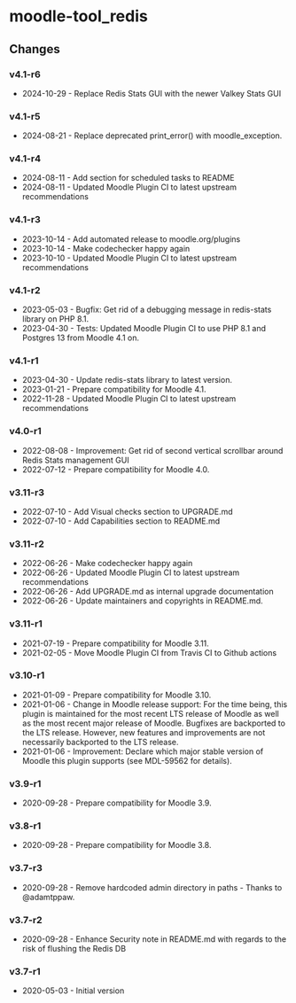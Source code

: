 moodle-tool_redis
=================

Changes
-------

### v4.1-r6

* 2024-10-29 - Replace Redis Stats GUI with the newer Valkey Stats GUI

### v4.1-r5

* 2024-08-21 - Replace deprecated print_error() with moodle_exception.

### v4.1-r4

* 2024-08-11 - Add section for scheduled tasks to README
* 2024-08-11 - Updated Moodle Plugin CI to latest upstream recommendations

### v4.1-r3

* 2023-10-14 - Add automated release to moodle.org/plugins
* 2023-10-14 - Make codechecker happy again
* 2023-10-10 - Updated Moodle Plugin CI to latest upstream recommendations

### v4.1-r2

* 2023-05-03 - Bugfix: Get rid of a debugging message in redis-stats library on PHP 8.1.
* 2023-04-30 - Tests: Updated Moodle Plugin CI to use PHP 8.1 and Postgres 13 from Moodle 4.1 on.

### v4.1-r1

* 2023-04-30 - Update redis-stats library to latest version.
* 2023-01-21 - Prepare compatibility for Moodle 4.1.
* 2022-11-28 - Updated Moodle Plugin CI to latest upstream recommendations

### v4.0-r1

* 2022-08-08 - Improvement: Get rid of second vertical scrollbar around Redis Stats management GUI
* 2022-07-12 - Prepare compatibility for Moodle 4.0.

### v3.11-r3

* 2022-07-10 - Add Visual checks section to UPGRADE.md
* 2022-07-10 - Add Capabilities section to README.md

### v3.11-r2

* 2022-06-26 - Make codechecker happy again
* 2022-06-26 - Updated Moodle Plugin CI to latest upstream recommendations
* 2022-06-26 - Add UPGRADE.md as internal upgrade documentation
* 2022-06-26 - Update maintainers and copyrights in README.md.

### v3.11-r1

* 2021-07-19 - Prepare compatibility for Moodle 3.11.
* 2021-02-05 - Move Moodle Plugin CI from Travis CI to Github actions

### v3.10-r1

* 2021-01-09 - Prepare compatibility for Moodle 3.10.
* 2021-01-06 - Change in Moodle release support:
               For the time being, this plugin is maintained for the most recent LTS release of Moodle as well as the most recent major release of Moodle.
               Bugfixes are backported to the LTS release. However, new features and improvements are not necessarily backported to the LTS release.
* 2021-01-06 - Improvement: Declare which major stable version of Moodle this plugin supports (see MDL-59562 for details).

### v3.9-r1

* 2020-09-28 - Prepare compatibility for Moodle 3.9.

### v3.8-r1

* 2020-09-28 - Prepare compatibility for Moodle 3.8.

### v3.7-r3

* 2020-09-28 - Remove hardcoded admin directory in paths - Thanks to @adamtppaw.

### v3.7-r2

* 2020-09-28 - Enhance Security note in README.md with regards to the risk of flushing the Redis DB

### v3.7-r1

* 2020-05-03 - Initial version
